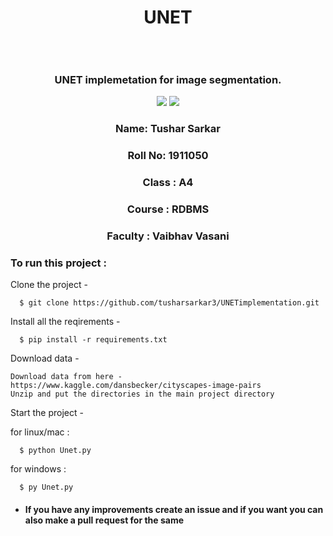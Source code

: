 <h1 align="center">UNET</h1>
 <p align="center">
   <img href="https://miro.medium.com/max/875/1*J3t2b65ufsl1x6caf6GiBA.png"
         >
</p>
 
<div align="center">
  <br>
  <h3> UNET implemetation for image segmentation.</h3>

</div>
<div align="center">

[![](https://img.shields.io/badge/Made_with-Python-blue?style=for-the-badge&logo=python)](https://www.djangoproject.com/ "Django")
[![](https://img.shields.io/badge/Made_with-PyTorch-res?style=for-the-badge&logo=pytorch)](https://firebase.google.com/ "Firebase")

  <h3> Name: Tushar Sarkar </h3>
  <h3> Roll No: 1911050</h3>
  <h3> Class : A4</h3>
  <h3> Course : RDBMS</h3>
  <h3> Faculty : Vaibhav Vasani</h3>

</div>

### To run this project :

Clone the project -
```
  $ git clone https://github.com/tusharsarkar3/UNETimplementation.git
```
   
Install all the reqirements -
```
  $ pip install -r requirements.txt
 ```

Download data -

``` 
Download data from here - https://www.kaggle.com/dansbecker/cityscapes-image-pairs
Unzip and put the directories in the main project directory
```

Start the project -

 for linux/mac :
```
  $ python Unet.py
```  
 for windows :
``` 
  $ py Unet.py
```


- #### If you have any improvements create an issue and if you want you can also make a pull request for the same 
